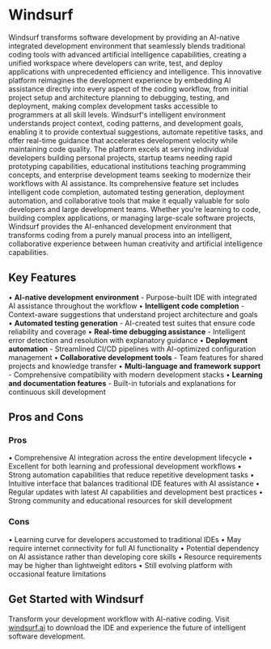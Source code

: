 # Windsurf

Windsurf transforms software development by providing an AI-native integrated development environment that seamlessly blends traditional coding tools with advanced artificial intelligence capabilities, creating a unified workspace where developers can write, test, and deploy applications with unprecedented efficiency and intelligence. This innovative platform reimagines the development experience by embedding AI assistance directly into every aspect of the coding workflow, from initial project setup and architecture planning to debugging, testing, and deployment, making complex development tasks accessible to programmers at all skill levels. Windsurf's intelligent environment understands project context, coding patterns, and development goals, enabling it to provide contextual suggestions, automate repetitive tasks, and offer real-time guidance that accelerates development velocity while maintaining code quality. The platform excels at serving individual developers building personal projects, startup teams needing rapid prototyping capabilities, educational institutions teaching programming concepts, and enterprise development teams seeking to modernize their workflows with AI assistance. Its comprehensive feature set includes intelligent code completion, automated testing generation, deployment automation, and collaborative tools that make it equally valuable for solo developers and large development teams. Whether you're learning to code, building complex applications, or managing large-scale software projects, Windsurf provides the AI-enhanced development environment that transforms coding from a purely manual process into an intelligent, collaborative experience between human creativity and artificial intelligence capabilities.

## Key Features

• **AI-native development environment** - Purpose-built IDE with integrated AI assistance throughout the workflow
• **Intelligent code completion** - Context-aware suggestions that understand project architecture and goals
• **Automated testing generation** - AI-created test suites that ensure code reliability and coverage
• **Real-time debugging assistance** - Intelligent error detection and resolution with explanatory guidance
• **Deployment automation** - Streamlined CI/CD pipelines with AI-optimized configuration management
• **Collaborative development tools** - Team features for shared projects and knowledge transfer
• **Multi-language and framework support** - Comprehensive compatibility with modern development stacks
• **Learning and documentation features** - Built-in tutorials and explanations for continuous skill development

## Pros and Cons

### Pros
• Comprehensive AI integration across the entire development lifecycle
• Excellent for both learning and professional development workflows
• Strong automation capabilities that reduce repetitive development tasks
• Intuitive interface that balances traditional IDE features with AI assistance
• Regular updates with latest AI capabilities and development best practices
• Strong community and educational resources for skill development

### Cons
• Learning curve for developers accustomed to traditional IDEs
• May require internet connectivity for full AI functionality
• Potential dependency on AI assistance rather than developing core skills
• Resource requirements may be higher than lightweight editors
• Still evolving platform with occasional feature limitations

## Get Started with Windsurf

Transform your development workflow with AI-native coding. Visit [windsurf.ai](https://windsurf.ai) to download the IDE and experience the future of intelligent software development.